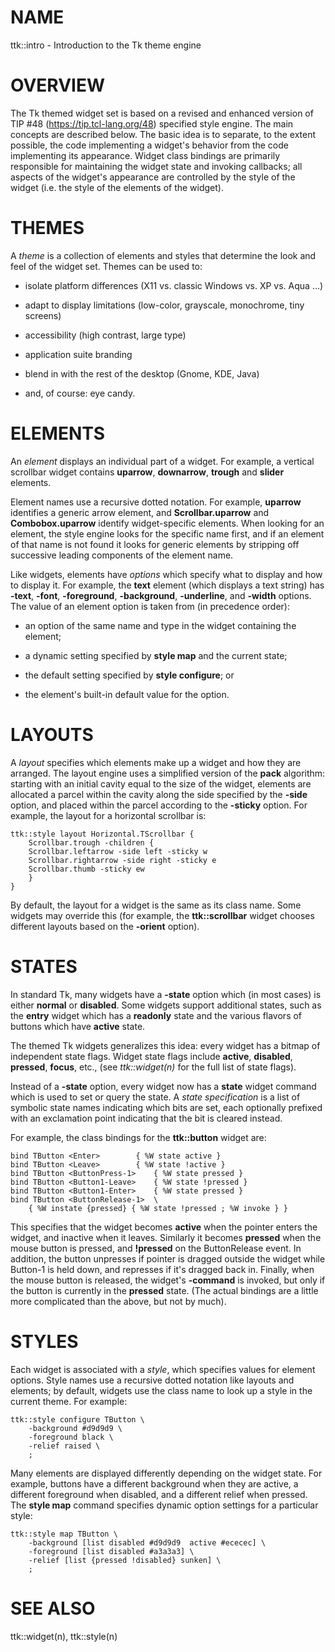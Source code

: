 # NAME

ttk::intro - Introduction to the Tk theme engine

# OVERVIEW

The Tk themed widget set is based on a revised and enhanced version of
TIP #48 (https://tip.tcl-lang.org/48) specified style engine. The main
concepts are described below. The basic idea is to separate, to the
extent possible, the code implementing a widget\'s behavior from the
code implementing its appearance. Widget class bindings are primarily
responsible for maintaining the widget state and invoking callbacks; all
aspects of the widget\'s appearance are controlled by the style of the
widget (i.e. the style of the elements of the widget).

# THEMES

A *theme* is a collection of elements and styles that determine the look
and feel of the widget set. Themes can be used to:

-   isolate platform differences (X11 vs. classic Windows vs. XP vs.
    Aqua \...)

-   adapt to display limitations (low-color, grayscale, monochrome, tiny
    screens)

-   accessibility (high contrast, large type)

-   application suite branding

-   blend in with the rest of the desktop (Gnome, KDE, Java)

-   and, of course: eye candy.

# ELEMENTS

An *element* displays an individual part of a widget. For example, a
vertical scrollbar widget contains **uparrow**, **downarrow**,
**trough** and **slider** elements.

Element names use a recursive dotted notation. For example, **uparrow**
identifies a generic arrow element, and **Scrollbar.uparrow** and
**Combobox.uparrow** identify widget-specific elements. When looking for
an element, the style engine looks for the specific name first, and if
an element of that name is not found it looks for generic elements by
stripping off successive leading components of the element name.

Like widgets, elements have *options* which specify what to display and
how to display it. For example, the **text** element (which displays a
text string) has **-text**, **-font**, **-foreground**, **-background**,
**-underline**, and **-width** options. The value of an element option
is taken from (in precedence order):

-   an option of the same name and type in the widget containing the
    element;

-   a dynamic setting specified by **style map** and the current state;

-   the default setting specified by **style configure**; or

-   the element\'s built-in default value for the option.

# LAYOUTS

A *layout* specifies which elements make up a widget and how they are
arranged. The layout engine uses a simplified version of the **pack**
algorithm: starting with an initial cavity equal to the size of the
widget, elements are allocated a parcel within the cavity along the side
specified by the **-side** option, and placed within the parcel
according to the **-sticky** option. For example, the layout for a
horizontal scrollbar is:

    ttk::style layout Horizontal.TScrollbar {
        Scrollbar.trough -children {
    	Scrollbar.leftarrow -side left -sticky w
    	Scrollbar.rightarrow -side right -sticky e
    	Scrollbar.thumb -sticky ew
        }
    }

By default, the layout for a widget is the same as its class name. Some
widgets may override this (for example, the **ttk::scrollbar** widget
chooses different layouts based on the **-orient** option).

# STATES

In standard Tk, many widgets have a **-state** option which (in most
cases) is either **normal** or **disabled**. Some widgets support
additional states, such as the **entry** widget which has a **readonly**
state and the various flavors of buttons which have **active** state.

The themed Tk widgets generalizes this idea: every widget has a bitmap
of independent state flags. Widget state flags include **active**,
**disabled**, **pressed**, **focus**, etc., (see *ttk::widget(n)* for
the full list of state flags).

Instead of a **-state** option, every widget now has a **state** widget
command which is used to set or query the state. A *state specification*
is a list of symbolic state names indicating which bits are set, each
optionally prefixed with an exclamation point indicating that the bit is
cleared instead.

For example, the class bindings for the **ttk::button** widget are:

    bind TButton <Enter>		{ %W state active }
    bind TButton <Leave>		{ %W state !active }
    bind TButton <ButtonPress-1>	{ %W state pressed }
    bind TButton <Button1-Leave>	{ %W state !pressed }
    bind TButton <Button1-Enter>	{ %W state pressed }
    bind TButton <ButtonRelease-1>	\
        { %W instate {pressed} { %W state !pressed ; %W invoke } }

This specifies that the widget becomes **active** when the pointer
enters the widget, and inactive when it leaves. Similarly it becomes
**pressed** when the mouse button is pressed, and **!pressed** on the
ButtonRelease event. In addition, the button unpresses if pointer is
dragged outside the widget while Button-1 is held down, and represses if
it\'s dragged back in. Finally, when the mouse button is released, the
widget\'s **-command** is invoked, but only if the button is currently
in the **pressed** state. (The actual bindings are a little more
complicated than the above, but not by much).

# STYLES

Each widget is associated with a *style*, which specifies values for
element options. Style names use a recursive dotted notation like
layouts and elements; by default, widgets use the class name to look up
a style in the current theme. For example:

    ttk::style configure TButton \
    	-background #d9d9d9 \
    	-foreground black \
    	-relief raised \
    	;

Many elements are displayed differently depending on the widget state.
For example, buttons have a different background when they are active, a
different foreground when disabled, and a different relief when pressed.
The **style map** command specifies dynamic option settings for a
particular style:

    ttk::style map TButton \
    	-background [list disabled #d9d9d9  active #ececec] \
    	-foreground [list disabled #a3a3a3] \
    	-relief [list {pressed !disabled} sunken] \
    	;

# SEE ALSO

ttk::widget(n), ttk::style(n)
